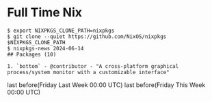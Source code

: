 # Full Time Nix

```
$ export NIXPKGS_CLONE_PATH=nixpkgs
$ git clone --quiet https://github.com/NixOS/nixpkgs $NIXPKGS_CLONE_PATH
$ nixpkgs-news 2024-06-14
## Packages (10)

1. `bottom` - @contributor - "A cross-platform graphical process/system monitor with a customizable interface"
```

last before(Friday Last Week 00:00 UTC)
last before(Friday This Week 00:00 UTC)
